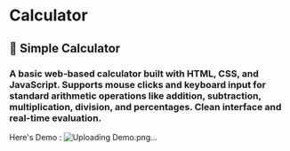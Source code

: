   # Calculator 

  
  ## 🧮 Simple Calculator
  
  ### A basic web-based calculator built with HTML, CSS, and JavaScript. Supports mouse clicks and keyboard input for standard arithmetic operations like addition, subtraction, multiplication, division, and percentages. Clean interface and real-time evaluation.
  
  Here's Demo : 
  ![Uploading Demo.png…]()

